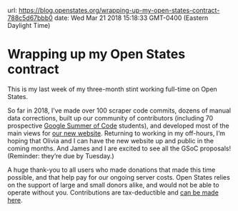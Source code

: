 url: https://blog.openstates.org/wrapping-up-my-open-states-contract-788c5d67bbb0
date: Wed Mar 21 2018 15:18:33 GMT-0400 (Eastern Daylight Time)


# Wrapping up my Open States contract

This is my last week of my three-month stint working full-time on Open States.

So far in 2018, I’ve made over 100 scraper code commits, dozens of manual data corrections, built up our community of contributors (including 70 prospective [Google Summer of Code](https://blog.openstates.org/open-states-google-summer-of-code-2018-24e6493cbc9e) students), and developed most of the main views for [our new website](https://blog.openstates.org/the-new-openstates-org-a-sneak-peek-2671e36ceac8). Returning to working in my off-hours, I’m hoping that Olivia and I can have the new website up and public in the coming months. And James and I are excited to see all the GSoC proposals! (Reminder: they’re due by Tuesday.)

A huge thank-you to all users who made donations that made this time possible, and that help pay for our ongoing server costs. Open States relies on the support of large and small donors alike, and would not be able to operate without you. Contributions are tax-deductible and [can be made here](https://openstates.org/funding/).
